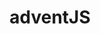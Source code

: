 ---
title: 'adventJS'
description: '24 días 24 retos de programación'
link: 'https://adventjs.dev/es'
imageURL: 'https://res.cloudinary.com/dc6mrv5cb/image/upload/v1718796048/personal-resources/challenges/adventjs.dev_es_dnwjw5_de5fep.webp'
---